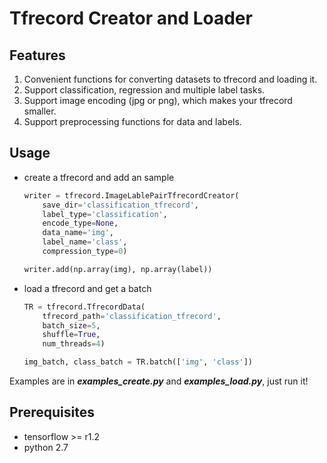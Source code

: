 # Tfrecord Creator and Loader

## Features
1. Convenient functions for converting datasets to tfrecord and loading it.
1. Support classification, regression and multiple label tasks.
1. Support image encoding (jpg or png), which makes your tfrecord smaller.
1. Support preprocessing functions for data and labels.

## Usage
- create a tfrecord and add an sample
    ```python
    writer = tfrecord.ImageLablePairTfrecordCreator(
        save_dir='classification_tfrecord',
        label_type='classification',
        encode_type=None,
        data_name='img',
        label_name='class',
        compression_type=0)

    writer.add(np.array(img), np.array(label))
    ```

- load a tfrecord and get a batch
    ```python
    TR = tfrecord.TfrecordData(
        tfrecord_path='classification_tfrecord',
        batch_size=5,
        shuffle=True,
        num_threads=4)

    img_batch, class_batch = TR.batch(['img', 'class'])
    ```

Examples are in ***examples_create.py*** and ***examples_load.py***, just run it!

## Prerequisites
- tensorflow >= r1.2
- python 2.7
